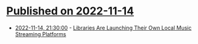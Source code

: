 # [Published on 2022-11-14](index.md)

* [2022-11-14, 21:30:00](https://entertainment.slashdot.org/story/22/11/14/2121235/libraries-are-launching-their-own-local-music-streaming-platforms?utm_source=rss1.0mainlinkanon&utm_medium=feed) - [Libraries Are Launching Their Own Local Music Streaming Platforms](https://entertainment.slashdot.org/story/22/11/14/2121235/libraries-are-launching-their-own-local-music-streaming-platforms?utm_source=rss1.0mainlinkanon&utm_medium=feed)
